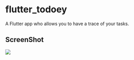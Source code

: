 # flutter_todoey

A Flutter app who allows you to have a trace of your tasks.

## ScreenShot
![](gifts/gif.gif)